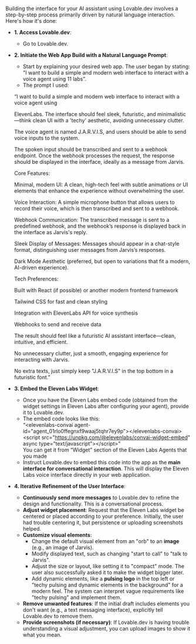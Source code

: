 Building the interface for your AI assistant using Lovable.dev involves a step-by-step process primarily driven by natural language interaction. Here's how it's done:

* **1\. Access Lovable.dev**:

  * Go to Lovable.dev.   
* **2\. Initiate the Web App Build with a Natural Language Prompt**:

  * Start by explaining your desired web app. The user began by stating: "I want to build a simple and modern web interface to interact with a voice agent using 11 labs".  
  * The prompt I used:

  “I want to build a simple and modern web interface to interact with a voice agent using

  ElevenLabs. The interface should feel sleek, futuristic, and minimalistic—think clean UI with a 'techy' aesthetic, avoiding unnecessary clutter.

  The voice agent is named J.A.R.V.I.S, and users should be able to send voice inputs to the system.

  The spoken input should be transcribed and sent to a webhook endpoint. Once the webhook processes the request, the response should be displayed in the interface, ideally as a message from Jarvis.

  Core Features:

  Minimal, modern UI: A clean, high-tech feel with subtle animations or UI elements that enhance the experience without overwhelming the user.

  Voice Interaction: A simple microphone button that allows users to record their voice, which is then transcribed and sent to a webhook.

  Webhook Communication: The transcribed message is sent to a predefined webhook, and the webhook’s response is displayed back in the interface as Jarvis's reply.

  Sleek Display of Messages: Messages should appear in a chat-style format, distinguishing user messages from Jarvis’s responses.

  Dark Mode Aesthetic (preferred, but open to variations that fit a modern, AI-driven experience).

  Tech Preferences:

  Built with React (if possible) or another modern frontend framework

  Tailwind CSS for fast and clean styling

  Integration with ElevenLabs API for voice synthesis

  Webhooks to send and receive data

  The result should feel like a futuristic AI assistant interface—clean, intuitive, and efficient.

  No unnecessary clutter, just a smooth, engaging experience for interacting with Jarvis.

  No extra texts, just simply keep "J.A.R.V.I.S" in the top bottom in a futuristic font.”

* **3\. Embed the Eleven Labs Widget**:

  * Once you have the Eleven Labs embed code (obtained from the widget settings in Eleven Labs after configuring your agent), provide it to Lovable.dev.  
  * The embed code looks like this:   
    “\<elevenlabs-convai agent-id="agent\_01rlo0ffegnxf9waaj5tqhr7ey9p"\>\</elevenlabs-convai\>\<script src="https://unpkg.com/@elevenlabs/convai-widget-embed" async type="text/javascript"\>\</script\>”  
    You can get it from “Widget” section of the Eleven Labs Agents that you made  
  * Instruct Lovable.dev to embed this code into the app as the **main interface for conversational interaction**. This will display the Eleven Labs voice interface directly in your web application.  
      
* **4\. Iterative Refinement of the User Interface**:

  * **Continuously send more messages** to Lovable.dev to refine the design and functionality. This is a conversational process.  
  * **Adjust widget placement**: Request that the Eleven Labs widget be centered or placed according to your preference. Initially, the user had trouble centering it, but persistence or uploading screenshots helped.  
  * **Customize visual elements**:  
    * Change the default visual element from an "orb" to an **image** (e.g., an image of Jarvis).  
    * Modify displayed text, such as changing "start to call" to "talk to Jarvis".  
    * Adjust the size or layout, like setting it to "compact" mode. The user also successfully asked it to make the widget bigger later.  
    * Add dynamic elements, like a **pulsing logo** in the top left or "techy pulsing and dynamic elements in the background" for a modern feel. The system can interpret vague requirements like "techy pulsing" and implement them.  
  * **Remove unwanted features**: If the initial draft includes elements you don't want (e.g., a text messaging interface), explicitly tell Lovable.dev to remove them.  
  * **Provide screenshots (if necessary)**: If Lovable.dev is having trouble understanding a visual adjustment, you can upload images to show it what you mean.

